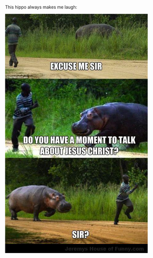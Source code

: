 This hippo always makes me laugh:

![hippo](https://raw.githubusercontent.com/muneer78/muneer78.github.io/master/images/hippo.png)
 
